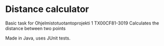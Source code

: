 # Distance calculator  
Basic task for Ohjelmistotuotantoprojekti 1 TX00CF81-3019
Calculates the distance between two points

Made in Java, uses JUnit tests.
